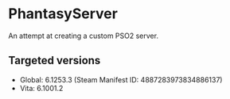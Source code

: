 # PhantasyServer

An attempt at creating a custom PSO2 server.

## Targeted versions

 * Global: 6.1253.3 (Steam Manifest ID: 4887283973834886137)
 * Vita: 6.1001.2
